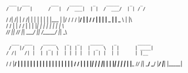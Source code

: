     ___  ___        ___    _____    _    _____    _   _
    /   |/   |      /   |  /  ___|  | |  /  ___/  | | / /
   / /|   /| |     / /| |  | |      | |  | |___   | |/ /
  / / |__/ | |    / / | |  | |  _   | |  \___  \  | |\ \
 / /       | |   / /  | |  | |_| |  | |   ___| |  | | \ \
/_/        |_|  /_/   |_|  \_____/  |_|  /_____/  |_|  \_\

      ___  ___    _____    _   _    _____    _        _____  
     /   |/   |  /  _  \  | | | |  |  _  \  | |      | ____|
    / /|   /| |  | | | |  | | | |  | | | |  | |      | |__   
   / / |__/ | |  | | | |  | | | |  | | | |  | |      |  __|
  / /       | |  | |_| |  | |_| |  | |_| |  | |___   | |___
 /_/        |_|  \_____/  \_____/  |_____/  |_____|  |_____|
